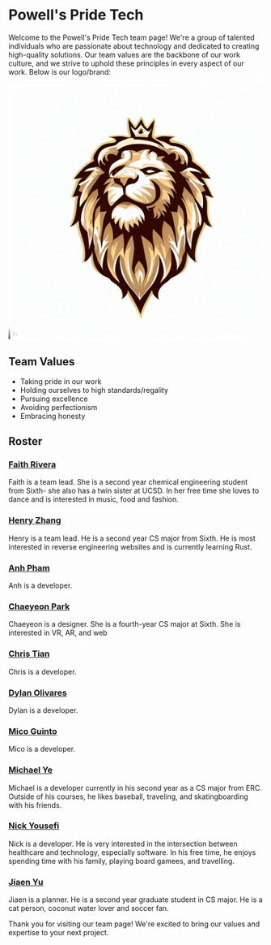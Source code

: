 # Powell's Pride Tech

Welcome to the Powell's Pride Tech team page! We're a group of talented individuals who are passionate about technology and dedicated to creating high-quality solutions. Our team values are the backbone of our work culture, and we strive to uphold these principles in every aspect of our work. Below is our logo/brand:

![Powell's Pride Tech Logo](./branding/team_logo.jpg)

## Team Values

* Taking pride in our work
* Holding ourselves to high standards/regality
* Pursuing excellence
* Avoiding perfectionism
* Embracing honesty

## Roster

### [Faith Rivera](https://github.com/fnriv)

Faith is a team lead. She is a second year chemical engineering student from Sixth- she also has a twin sister at UCSD. In her free time she loves to dance and is interested in music, food and fashion.

### [Henry Zhang](https://github.com/henryzhang03)

Henry is a team lead. He is a second year CS major from Sixth. He is most interested in reverse engineering websites and is currently learning Rust.

### [Anh Pham](https://github.com/phuanh004)

Anh is a developer.

### [Chaeyeon Park](https://github.com/ChayPark)

Chaeyeon is a designer. She is a fourth-year CS major at Sixth. She is interested in VR, AR, and web

### [Chris Tian](https://github.com/Christby)

Chris is a developer.

### [Dylan Olivares](https://github.com/dolivares11)

Dylan is a developer.

### [Mico Guinto](https://github.com/lemangomeister)

Mico is a developer.

### [Michael Ye](https://github.com/MichaelYe48)

Michael is a developer currently in his second year as a CS major from ERC. Outside of his courses, he likes baseball, traveling, and skatingboarding with his friends.

### [Nick Yousefi](https://github.com/nsyousef)

Nick is a developer. He is very interested in the intersection between healthcare and technology, especially software. In his free time, he enjoys spending time with his family, playing board gamees, and travelling.

### [Jiaen Yu](https://github.com/yujiaen1999)

Jiaen is a planner. He is a second year graduate student in CS major. He is a cat person, coconut water lover and soccer fan.

Thank you for visiting our team page! We're excited to bring our values and expertise to your next project.
